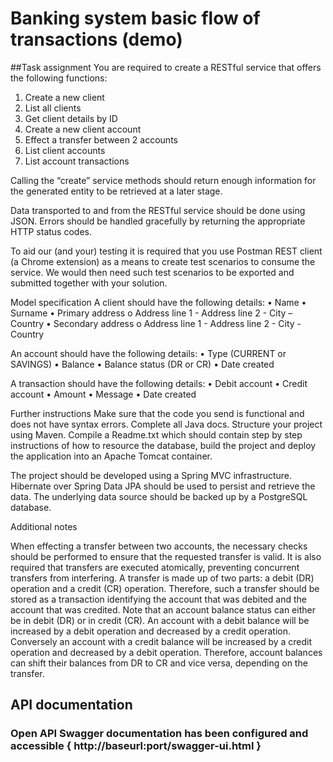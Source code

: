 # Banking system basic flow of transactions (demo)

##Task assignment
You are required to create a RESTful service that offers the following functions:
1.	Create a new client
2.	List all clients
3.	Get client details by ID
4.	Create a new client account
5.	Effect a transfer between 2 accounts
6.	List client accounts
7.	List account transactions

Calling the “create” service methods should return enough information for the generated entity to be retrieved at a later stage.

Data transported to and from the RESTful service should be done using JSON. Errors should be handled gracefully by returning the appropriate HTTP status codes.

To aid our (and your) testing it is required that you use Postman REST client (a Chrome extension) as a means to create test scenarios to consume the service. We would then need such test scenarios to be exported and submitted together with your solution.

Model specification
A client should have the following details:
•	Name
•	Surname
•	Primary address
o	Address line 1 - Address line 2 - City – Country
•	Secondary address
o	Address line 1 - Address line 2 - City - Country
 
An account should have the following details:
•	Type (CURRENT or SAVINGS) • Balance
•	Balance status (DR or CR) • Date created

A transaction should have the following details:
•	Debit account
•	Credit account
•	Amount
•	Message
•	Date created

Further instructions
Make sure that the code you send is functional and does not have syntax errors. Complete all Java docs. Structure your project using Maven. Compile a Readme.txt which should contain step by step instructions of how to resource the database, build the project and deploy the application into an Apache Tomcat container.

The project should be developed using a Spring MVC infrastructure. Hibernate over Spring Data JPA should be used to persist and retrieve the data. The underlying data source should be backed up by a PostgreSQL database.

Additional notes

When effecting a transfer between two accounts, the necessary checks should be performed to ensure that the requested transfer is valid. It is also required that transfers are executed atomically, preventing concurrent transfers from interfering. A transfer is made up of two parts: a debit (DR) operation and a credit (CR) operation. Therefore, such a transfer should be stored as a transaction identifying the account that was debited and the account that was credited. Note that an account balance status can either be in debit (DR) or in credit (CR). An account with a debit balance will be increased by a debit operation and decreased by a credit operation. Conversely an account with a credit balance will be increased by a credit operation and decreased by a debit operation. Therefore, account balances can shift their balances from DR to CR and vice versa, depending on the transfer.

## API documentation
### Open API Swagger documentation has been configured and accessible { http://baseurl:port/swagger-ui.html }